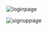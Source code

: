 

![loginpage](https://github.com/user-attachments/assets/d97a2951-798e-4ce6-b5a0-25963c45aa64)


![signuppage](https://github.com/user-attachments/assets/e63b0ba2-e398-4394-975b-f3fc352de469)
